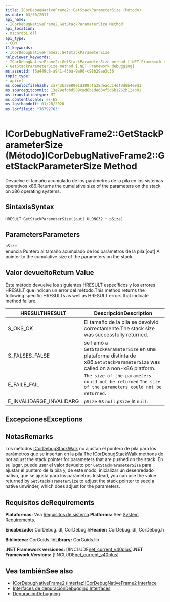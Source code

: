 ```yaml
---
title: ICorDebugNativeFrame2::GetStackParameterSize (Método)
ms.date: 03/30/2017
api_name:
- ICorDebugNativeFrame2.GetStackParameterSize Method
api_location:
- mscordbi.dll
api_type:
- COM
f1_keywords:
- ICorDebugNativeFrame2::GetStackParameterSize
helpviewer_keywords:
- ICorDebugNativeFrame2::GetStackParameterSize method [.NET Framework debugging]
- GetStackParameterSize method [.NET Framework debugging]
ms.assetid: f6a449c8-a941-43ba-9a90-c98b29ae3c36
topic_type:
- apiref
ms.openlocfilehash: ca742ba9e89e1d189cfa38dead314df0d8b4e9d1
ms.sourcegitcommit: 13e79efdbd589cad6b1de634f5d6b1262b12ab01
ms.translationtype: MT
ms.contentlocale: es-ES
ms.lasthandoff: 01/28/2020
ms.locfileid: "76792763"
---
```

# <a name="icordebugnativeframe2getstackparametersize-method"></a><span data-ttu-id="6dc4f-102">ICorDebugNativeFrame2::GetStackParameterSize (Método)</span><span class="sxs-lookup"><span data-stu-id="6dc4f-102">ICorDebugNativeFrame2::GetStackParameterSize Method</span></span>
<span data-ttu-id="6dc4f-103">Devuelve el tamaño acumulado de los parámetros de la pila en los sistemas operativos x86.</span><span class="sxs-lookup"><span data-stu-id="6dc4f-103">Returns the cumulative size of the parameters on the stack on x86 operating systems.</span></span>  
  
## <a name="syntax"></a><span data-ttu-id="6dc4f-104">Sintaxis</span><span class="sxs-lookup"><span data-stu-id="6dc4f-104">Syntax</span></span>  
  
```cpp  
HRESULT GetStackParameterSize([out] ULONG32 * pSize)  
```  
  
## <a name="parameters"></a><span data-ttu-id="6dc4f-105">Parameters</span><span class="sxs-lookup"><span data-stu-id="6dc4f-105">Parameters</span></span>  
 `pSize`  
 <span data-ttu-id="6dc4f-106">enuncia Puntero al tamaño acumulado de los parámetros de la pila.</span><span class="sxs-lookup"><span data-stu-id="6dc4f-106">[out] A pointer to the cumulative size of the parameters on the stack.</span></span>  
  
## <a name="return-value"></a><span data-ttu-id="6dc4f-107">Valor devuelto</span><span class="sxs-lookup"><span data-stu-id="6dc4f-107">Return Value</span></span>  
 <span data-ttu-id="6dc4f-108">Este método devuelve los siguientes HRESULT específicos y los errores HRESULT que indican un error del método.</span><span class="sxs-lookup"><span data-stu-id="6dc4f-108">This method returns the following specific HRESULTs as well as HRESULT errors that indicate method failure.</span></span>  
  
|<span data-ttu-id="6dc4f-109">HRESULT</span><span class="sxs-lookup"><span data-stu-id="6dc4f-109">HRESULT</span></span>|<span data-ttu-id="6dc4f-110">Descripción</span><span class="sxs-lookup"><span data-stu-id="6dc4f-110">Description</span></span>|  
|-------------|-----------------|  
|<span data-ttu-id="6dc4f-111">S_OK</span><span class="sxs-lookup"><span data-stu-id="6dc4f-111">S_OK</span></span>|<span data-ttu-id="6dc4f-112">El tamaño de la pila se devolvió correctamente.</span><span class="sxs-lookup"><span data-stu-id="6dc4f-112">The stack size was successfully returned.</span></span>|  
|<span data-ttu-id="6dc4f-113">S_FALSE</span><span class="sxs-lookup"><span data-stu-id="6dc4f-113">S_FALSE</span></span>|<span data-ttu-id="6dc4f-114">se llamó a `GetStackParameterSize` en una plataforma distinta de x86.</span><span class="sxs-lookup"><span data-stu-id="6dc4f-114">`GetStackParameterSize` was called on a non-x86 platform.</span></span>|  
|<span data-ttu-id="6dc4f-115">E_FAIL</span><span class="sxs-lookup"><span data-stu-id="6dc4f-115">E_FAIL</span></span>|<span data-ttu-id="6dc4f-116">`The size of the parameters could not be returned`.</span><span class="sxs-lookup"><span data-stu-id="6dc4f-116">`The size of the parameters could not be returned`.</span></span>|  
|<span data-ttu-id="6dc4f-117">E_INVALIDARG</span><span class="sxs-lookup"><span data-stu-id="6dc4f-117">E_INVALIDARG</span></span>|<span data-ttu-id="6dc4f-118">`pSize` es `null`.</span><span class="sxs-lookup"><span data-stu-id="6dc4f-118">`pSize` Is `null`.</span></span>|  
  
## <a name="exceptions"></a><span data-ttu-id="6dc4f-119">Excepciones</span><span class="sxs-lookup"><span data-stu-id="6dc4f-119">Exceptions</span></span>  
  
## <a name="remarks"></a><span data-ttu-id="6dc4f-120">Notas</span><span class="sxs-lookup"><span data-stu-id="6dc4f-120">Remarks</span></span>  
 <span data-ttu-id="6dc4f-121">Los métodos [ICorDebugStackWalk](icordebugstackwalk-interface.md) no ajustan el puntero de pila para los parámetros que se insertan en la pila.</span><span class="sxs-lookup"><span data-stu-id="6dc4f-121">The [ICorDebugStackWalk](icordebugstackwalk-interface.md) methods do not adjust the stack pointer for parameters that are pushed on the stack.</span></span> <span data-ttu-id="6dc4f-122">En su lugar, puede usar el valor devuelto por `GetStackParameterSize` para ajustar el puntero de la pila y, de este modo, inicializar un desenredado nativo, que se ajusta para los parámetros.</span><span class="sxs-lookup"><span data-stu-id="6dc4f-122">Instead, you can use the value returned by `GetStackParameterSize` to adjust the stack pointer to seed a native unwinder, which does adjust for the parameters.</span></span>  
  
## <a name="requirements"></a><span data-ttu-id="6dc4f-123">Requisitos de</span><span class="sxs-lookup"><span data-stu-id="6dc4f-123">Requirements</span></span>  
 <span data-ttu-id="6dc4f-124">**Plataformas:** Vea [Requisitos de sistema](../../../../docs/framework/get-started/system-requirements.md).</span><span class="sxs-lookup"><span data-stu-id="6dc4f-124">**Platforms:** See [System Requirements](../../../../docs/framework/get-started/system-requirements.md).</span></span>  
  
 <span data-ttu-id="6dc4f-125">**Encabezado:** CorDebug.idl, CorDebug.h</span><span class="sxs-lookup"><span data-stu-id="6dc4f-125">**Header:** CorDebug.idl, CorDebug.h</span></span>  
  
 <span data-ttu-id="6dc4f-126">**Biblioteca:** CorGuids.lib</span><span class="sxs-lookup"><span data-stu-id="6dc4f-126">**Library:** CorGuids.lib</span></span>  
  
 <span data-ttu-id="6dc4f-127">**.NET Framework versiones:** [!INCLUDE[net_current_v40plus](../../../../includes/net-current-v40plus-md.md)]</span><span class="sxs-lookup"><span data-stu-id="6dc4f-127">**.NET Framework Versions:** [!INCLUDE[net_current_v40plus](../../../../includes/net-current-v40plus-md.md)]</span></span>  
  
## <a name="see-also"></a><span data-ttu-id="6dc4f-128">Vea también</span><span class="sxs-lookup"><span data-stu-id="6dc4f-128">See also</span></span>

- [<span data-ttu-id="6dc4f-129">ICorDebugNativeFrame2 (interfaz)</span><span class="sxs-lookup"><span data-stu-id="6dc4f-129">ICorDebugNativeFrame2 Interface</span></span>](icordebugnativeframe2-interface.md)
- [<span data-ttu-id="6dc4f-130">Interfaces de depuración</span><span class="sxs-lookup"><span data-stu-id="6dc4f-130">Debugging Interfaces</span></span>](debugging-interfaces.md)
- [<span data-ttu-id="6dc4f-131">Depuración</span><span class="sxs-lookup"><span data-stu-id="6dc4f-131">Debugging</span></span>](index.md)
